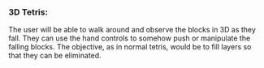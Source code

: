 ### 3D Tetris:
The user will be able to walk around and observe the blocks in 3D as they fall.  They can use the hand controls to somehow push or manipulate the falling blocks.  The objective, as in normal tetris, would be to fill layers so that they can be eliminated.

